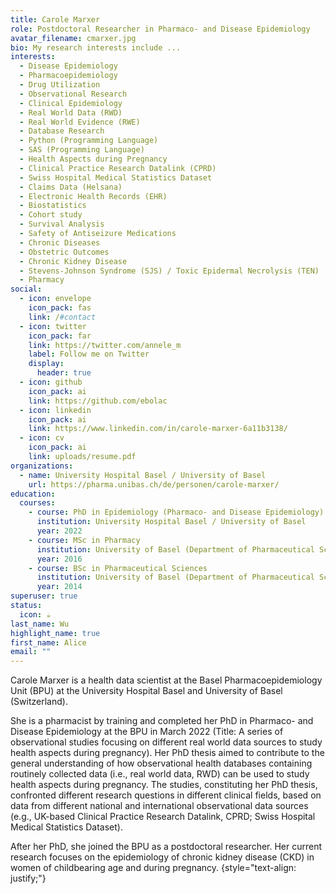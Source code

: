 ```yaml
---
title: Carole Marxer
role: Postdoctoral Researcher in Pharmaco- and Disease Epidemiology
avatar_filename: cmarxer.jpg
bio: My research interests include ...
interests:
  - Disease Epidemiology
  - Pharmacoepidemiology
  - Drug Utilization
  - Observational Research
  - Clinical Epidemiology
  - Real World Data (RWD)
  - Real World Evidence (RWE)
  - Database Research
  - Python (Programming Language)
  - SAS (Programming Language)
  - Health Aspects during Pregnancy
  - Clinical Practice Research Datalink (CPRD)
  - Swiss Hospital Medical Statistics Dataset
  - Claims Data (Helsana)
  - Electronic Health Records (EHR)
  - Biostatistics
  - Cohort study
  - Survival Analysis
  - Safety of Antiseizure Medications
  - Chronic Diseases
  - Obstetric Outcomes
  - Chronic Kidney Disease
  - Stevens-Johnson Syndrome (SJS) / Toxic Epidermal Necrolysis (TEN)
  - Pharmacy
social:
  - icon: envelope
    icon_pack: fas
    link: /#contact
  - icon: twitter
    icon_pack: far
    link: https://twitter.com/annele_m
    label: Follow me on Twitter
    display:
      header: true
  - icon: github
    icon_pack: ai
    link: https://github.com/ebolac
  - icon: linkedin
    icon_pack: ai
    link: https://www.linkedin.com/in/carole-marxer-6a11b3138/
  - icon: cv
    icon_pack: ai
    link: uploads/resume.pdf
organizations:
  - name: University Hospital Basel / University of Basel
    url: https://pharma.unibas.ch/de/personen/carole-marxer/
education:
  courses:
    - course: PhD in Epidemiology (Pharmaco- and Disease Epidemiology)
      institution: University Hospital Basel / University of Basel
      year: 2022
    - course: MSc in Pharmacy
      institution: University of Basel (Department of Pharmaceutical Sciences)
      year: 2016
    - course: BSc in Pharmaceutical Sciences
      institution: University of Basel (Department of Pharmaceutical Sciences)
      year: 2014
superuser: true
status:
  icon: ☕️
last_name: Wu
highlight_name: true
first_name: Alice
email: ""
---
```

Carole Marxer is a health data scientist at the Basel Pharmacoepidemiology Unit (BPU) at the University Hospital Basel and University of Basel (Switzerland). 

She is a pharmacist by training and completed her PhD in Pharmaco- and Disease Epidemiology at the BPU in March 2022 (Title: A series of observational studies focusing on different real world data sources to study health aspects during pregnancy). Her PhD thesis aimed to contribute to the general understanding of how observational health databases containing routinely collected data (i.e., real world data, RWD) can be used to study health aspects during pregnancy. The studies, constituting her PhD thesis, confronted different research questions in different clinical fields, based on data from different national and international observational data sources (e.g., UK-based Clinical Practice Research Datalink, CPRD; Swiss Hospital Medical Statistics Dataset).

After her PhD, she joined the BPU as a postdoctoral researcher. Her current research focuses on the epidemiology of chronic kidney disease (CKD) in women of childbearing age and during pregnancy.
{style="text-align: justify;"}